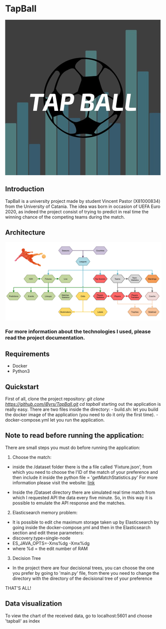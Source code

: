 # TapBall
![alt text](https://github.com/iByrs/TapBall/blob/master/docs/img/TapBall_Logo.jpeg)
## Introduction 
TapBall is a university project made by student Vincent Pastor (X81000834) from the University of Catania. The idea was born in occasion of UEFA Euro 2020, as indeed the project consist of trying to predict in real time the winning chance of the competing teams during the match.
## Architecture
![alt text](https://github.com/iByrs/TapBall/blob/master/docs/img/Architecture.jpg)
### For more information about the technologies I used, please read the project documentation.
## Requirements
- Docker
- Python3
## Quickstart
First of all, clone the project repository:
    *git clone https://github.com/iByrs/TapBall.git
    cd tapball*
starting out the application is really easy. 
There are two files inside the directory:
    - build.sh: 
    let you build the docker image of the application (you need to do it only the first time).
    - docker-compose.yml
    let you run the application.
## Note to read before running the application:
There are small steps you must do before running the application:
1) Choose the match:
- inside the /dataset folder there is the a file called 'Fixture.json', from which you need to choose the l'ID of the match of your preference and then include it inside the python file = 'getMatchStatistics.py'
For more information please visit the website: [link](https://api-sports.io/documentation/football/v3#section/Introduction)

- Inside the /Dataset directory there are simulated real time match from which I requested API the data every five minute. So, in this way it is possible to emulate the API response and the matches.
2) Elasticsearch memory problem:
- It is possible to edit che maximum storage taken up by Elasticsearch by going inside the docker-compose.yml and then in the Elasticsearch section and edit these parameters: 
- discovery.type=single-node 
- ES_JAVA_OPTS=-Xms%dg -Xmx%dg
- where %d = the edit number of RAM

3) Decision Tree
- In the project there are four decisional trees, you can choose the one you prefer by going to 'main.py' file, from there  you need to change the directory with the directory of the decisional tree of your preference

THAT'S ALL!

## Data visualization 
To view the chart of the received data, go to localhost:5601 and choose 'tapball' as index

